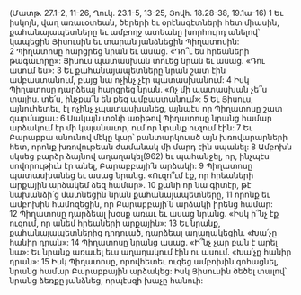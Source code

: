 (Մատթ. 27.1-2, 11-26, Ղուկ. 23.1-5, 13-25, Յովհ. 18.28-38, 19.1ա-16)
1 Եւ իսկոյն, վաղ առաւօտեան, ծերերի եւ օրէնսգէտների հետ միասին, քահանայապետները եւ ամբողջ ատեանը խորհուրդ անելով՝ կապեցին Յիսուսին եւ տարան յանձնեցին Պիղատոսին: 2 Պիղատոսը հարցրեց նրան եւ ասաց. «Դո՞ւ ես հրեաների թագաւորը»: Յիսուս պատասխան տուեց նրան եւ ասաց. «Դու ասում ես»: 3 Եւ քահանայապետները նրան շատ էին ամբաստանում, բայց նա ոչինչ չէր պատասխանում: 4 Իսկ Պիղատոսը դարձեալ հարցրեց նրան. «Ոչ մի պատասխան չե՞ս տալիս. տե՛ս, ինչքա՜ն են քեզ ամբաստանում»: 5 Եւ Յիսուս, այնուհետեւ, էլ ոչինչ չպատասխանեց, այնպէս որ Պիղատոսը շատ զարմացաւ:
6 Սակայն տօնի առիթով Պիղատոսը նրանց համար արձակում էր մի կալանաւոր, ում որ նրանք ուզում էին: 7 Եւ Բարաբբա անունով մէկը կար՝ բանտարկուած այն խռովարարների հետ, որոնք խռովութեան ժամանակ մի մարդ էին սպանել: 8 Ամբոխն սկսեց բարձր ձայնով աղաղակել(962) եւ պահանջել, որ, ինչպէս սովորութիւն էր անել, Բարաբբայի՛ն արձակի: 9 Պիղատոսը պատասխանեց եւ ասաց նրանց. «Ուզո՞ւմ էք, որ հրեաների արքային արձակեմ ձեզ համար». 10 քանի որ նա գիտէր, թէ նախանձի՛ց մատնեցին նրան քահանայապետները, 11 որոնք եւ ամբոխին համոզեցին, որ Բարաբբայի՛ն արձակի իրենց համար: 12 Պիղատոսը դարձեալ խօսք առաւ եւ ասաց նրանց. «Իսկ ի՞նչ էք ուզում, որ անեմ հրեաների արքային»: 13 Եւ նրանք, քահանայապետներից դրդուած, դարձեալ աղաղակեցին. «Խա՛չը հանիր դրան»: 14 Պիղատոսը նրանց ասաց. «Ի՞նչ չար բան է արել նա»: Եւ նրանք առաւել եւս աղաղակում էին ու ասում. «Խա՛չը հանիր դրան»: 15 Իսկ Պիղատոսը, որովհետեւ ուզեց ամբոխին գոհացնել, նրանց համար Բարաբբային արձակեց: Իսկ Յիսուսին ծեծել տալով՝ նրանց ձեռքը յանձնեց, որպէսզի խաչը հանուի:
